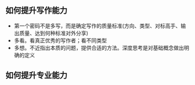 ## 如何提升写作能力
- 第一个密码不是多写，而是确定写作的质量标准(方向、类型、对标高手、输出质量、达到何种标准对外分享)
- 多看。看真正优秀的写作者；看不同类型
- 多想。不近指出本质的问题，提供合适的方法。深度思考是对基础概念做出明确的定义

## 如何提升专业能力

